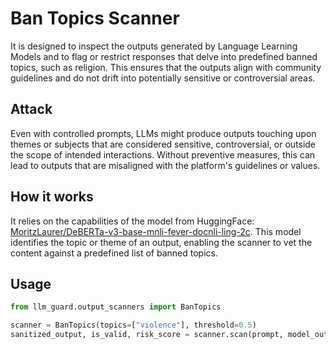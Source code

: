 # Ban Topics Scanner

It is designed to inspect the outputs generated by Language Learning Models and to flag or restrict responses that delve
into predefined banned topics, such as religion. This ensures that the outputs align with community guidelines and do
not drift into potentially sensitive or controversial areas.

## Attack

Even with controlled prompts, LLMs might produce outputs touching upon themes or subjects that are considered sensitive,
controversial, or outside the scope of intended interactions. Without preventive measures, this can lead to outputs that
are misaligned with the platform's guidelines or values.

## How it works

It relies on the capabilities of the model from
HuggingFace: [MoritzLaurer/DeBERTa-v3-base-mnli-fever-docnli-ling-2c](https://huggingface.co/MoritzLaurer/DeBERTa-v3-base-mnli-fever-docnli-ling-2c).
This model identifies the topic or theme of an output, enabling the scanner to vet the content against a predefined list
of banned topics.

## Usage

```python
from llm_guard.output_scanners import BanTopics

scanner = BanTopics(topics=["violence"], threshold=0.5)
sanitized_output, is_valid, risk_score = scanner.scan(prompt, model_output)
```
